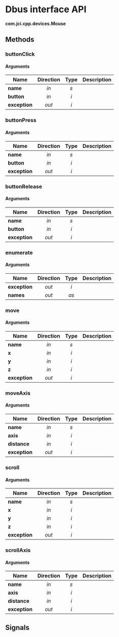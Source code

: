 
# Dbus interface API

**com.jci.cpp.devices.Mouse**


## Methods

### buttonClick



#### Arguments

| Name | Direction | Type | Description |
| --- | :---: | :---: | --- |
| **name** | *in* | *s* |  |
| **button** | *in* | *i* |  |
| **exception** | *out* | *i* |  |


### buttonPress



#### Arguments

| Name | Direction | Type | Description |
| --- | :---: | :---: | --- |
| **name** | *in* | *s* |  |
| **button** | *in* | *i* |  |
| **exception** | *out* | *i* |  |


### buttonRelease



#### Arguments

| Name | Direction | Type | Description |
| --- | :---: | :---: | --- |
| **name** | *in* | *s* |  |
| **button** | *in* | *i* |  |
| **exception** | *out* | *i* |  |


### enumerate



#### Arguments

| Name | Direction | Type | Description |
| --- | :---: | :---: | --- |
| **exception** | *out* | *i* |  |
| **names** | *out* | *as* |  |


### move



#### Arguments

| Name | Direction | Type | Description |
| --- | :---: | :---: | --- |
| **name** | *in* | *s* |  |
| **x** | *in* | *i* |  |
| **y** | *in* | *i* |  |
| **z** | *in* | *i* |  |
| **exception** | *out* | *i* |  |


### moveAxis



#### Arguments

| Name | Direction | Type | Description |
| --- | :---: | :---: | --- |
| **name** | *in* | *s* |  |
| **axis** | *in* | *i* |  |
| **distance** | *in* | *i* |  |
| **exception** | *out* | *i* |  |


### scroll



#### Arguments

| Name | Direction | Type | Description |
| --- | :---: | :---: | --- |
| **name** | *in* | *s* |  |
| **x** | *in* | *i* |  |
| **y** | *in* | *i* |  |
| **z** | *in* | *i* |  |
| **exception** | *out* | *i* |  |


### scrollAxis



#### Arguments

| Name | Direction | Type | Description |
| --- | :---: | :---: | --- |
| **name** | *in* | *s* |  |
| **axis** | *in* | *i* |  |
| **distance** | *in* | *i* |  |
| **exception** | *out* | *i* |  |



## Signals
